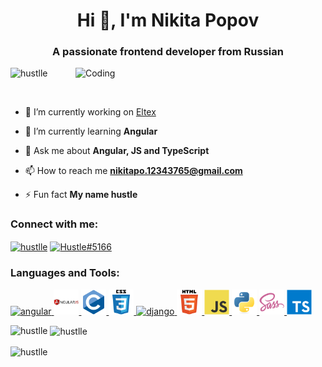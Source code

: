 <h1 align="center">Hi 👋, I'm Nikita Popov</h1>
<h3 align="center">A passionate frontend developer from Russian</h3>
<img align="right" alt="Coding" width="400" src="https://jonspencerreviews.files.wordpress.com/2018/12/6ccwLT4.gif?w=500&h=281&crop=1">

<p align="left"> <img src="https://komarev.com/ghpvc/?username=hustlle&label=Profile%20views&color=0e75b6&style=flat" alt="hustlle" /> </p>

<p align="left"> <a href="https://twitter.com/" target="blank"><img src="https://img.shields.io/twitter/follow/?logo=twitter&style=for-the-badge" alt="" /></a> </p>

- 🔭 I’m currently working on [Eltex](https://eltex-co.ru/)

- 🌱 I’m currently learning **Angular**

- 💬 Ask me about **Angular, JS and TypeScript**

- 📫 How to reach me **nikitapo.12343765@gmail.com**

- ⚡ Fun fact **My name hustle**

<h3 align="left">Connect with me:</h3>
<p align="left">
<a href="https://dev.to/hustlle" target="blank"><img align="center" src="https://raw.githubusercontent.com/rahuldkjain/github-profile-readme-generator/master/src/images/icons/Social/devto.svg" alt="hustlle" height="30" width="40" /></a>
<a href="https://discord.gg/Hustle#5166" target="blank"><img align="center" src="https://raw.githubusercontent.com/rahuldkjain/github-profile-readme-generator/master/src/images/icons/Social/discord.svg" alt="Hustle#5166" height="30" width="40" /></a>
</p>

<h3 align="left">Languages and Tools:</h3>
<p align="left"> <a href="https://angular.io" target="_blank" rel="noreferrer"> <img src="https://angular.io/assets/images/logos/angular/angular.svg" alt="angular" width="40" height="40"/> </a> <a href="https://angular.io" target="_blank" rel="noreferrer"> <img src="https://raw.githubusercontent.com/devicons/devicon/master/icons/angularjs/angularjs-original-wordmark.svg" alt="angularjs" width="40" height="40"/> </a> <a href="https://www.cprogramming.com/" target="_blank" rel="noreferrer"> <img src="https://raw.githubusercontent.com/devicons/devicon/master/icons/c/c-original.svg" alt="c" width="40" height="40"/> </a> <a href="https://www.w3schools.com/css/" target="_blank" rel="noreferrer"> <img src="https://raw.githubusercontent.com/devicons/devicon/master/icons/css3/css3-original-wordmark.svg" alt="css3" width="40" height="40"/> </a> <a href="https://www.djangoproject.com/" target="_blank" rel="noreferrer"> <img src="https://cdn.worldvectorlogo.com/logos/django.svg" alt="django" width="40" height="40"/> </a> <a href="https://www.w3.org/html/" target="_blank" rel="noreferrer"> <img src="https://raw.githubusercontent.com/devicons/devicon/master/icons/html5/html5-original-wordmark.svg" alt="html5" width="40" height="40"/> </a> <a href="https://developer.mozilla.org/en-US/docs/Web/JavaScript" target="_blank" rel="noreferrer"> <img src="https://raw.githubusercontent.com/devicons/devicon/master/icons/javascript/javascript-original.svg" alt="javascript" width="40" height="40"/> </a> <a href="https://www.python.org" target="_blank" rel="noreferrer"> <img src="https://raw.githubusercontent.com/devicons/devicon/master/icons/python/python-original.svg" alt="python" width="40" height="40"/> </a> <a href="https://sass-lang.com" target="_blank" rel="noreferrer"> <img src="https://raw.githubusercontent.com/devicons/devicon/master/icons/sass/sass-original.svg" alt="sass" width="40" height="40"/> </a> <a href="https://www.typescriptlang.org/" target="_blank" rel="noreferrer"> <img src="https://raw.githubusercontent.com/devicons/devicon/master/icons/typescript/typescript-original.svg" alt="typescript" width="40" height="40"/> </a> </p>

<p><img align="left" src="https://github-readme-stats.vercel.app/api/top-langs?username=hustlle&show_icons=true&locale=en&layout=compact" alt="hustlle" /></p>

<p>&nbsp;<img align="center" src="https://github-readme-stats.vercel.app/api?username=hustlle&show_icons=true&locale=en" alt="hustlle" /></p>

<p><img align="center" src="https://github-readme-streak-stats.herokuapp.com/?user=hustlle&" alt="hustlle" /></p>
